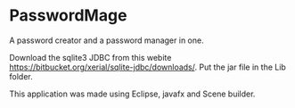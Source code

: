 # PasswordMage
A password creator and a password manager in one.

Download the sqlite3 JDBC from this webite https://bitbucket.org/xerial/sqlite-jdbc/downloads/.
Put the jar file in the Lib folder.


This application was made using Eclipse, javafx and Scene builder.
